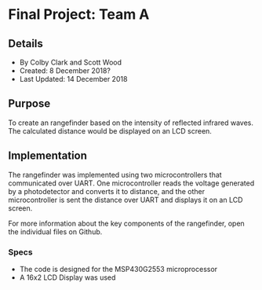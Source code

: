 # Final Project: Team A
## Details
 * By Colby Clark and Scott Wood
 * Created: 8 December 2018?
 * Last Updated: 14 December 2018 
## Purpose
  To create an rangefinder based on the intensity of reflected infrared waves. 
  The calculated distance would be displayed on an LCD screen. 

## Implementation
 The rangefinder was implemented using two microcontrollers that communicated over UART.
 One microcontroller reads the voltage generated by a photodetector and converts it to distance,
 and the other microcontroller is sent the distance over UART and displays it on an LCD 
 screen. 
 
 For more information about the key components of the rangefinder,
  open the individual files on Github.
  
### Specs
* The code is designed for the MSP430G2553 microprocessor
* A 16x2 LCD Display was used

